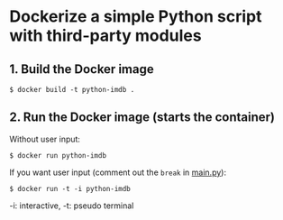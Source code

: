 # Dockerize a simple Python script with third-party modules

## 1. Build the Docker image

```console
$ docker build -t python-imdb . 
```

## 2. Run the Docker image (starts the container)

Without user input:

```console
$ docker run python-imdb
```

If you want user input (comment out the `break` in [main.py](./main.py)):

```console
$ docker run -t -i python-imdb
```

-i: interactive, -t: pseudo terminal
